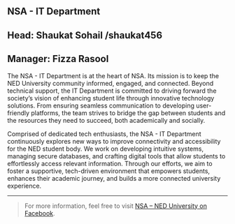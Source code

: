 
## NSA - IT Department
## Head: Shaukat Sohail /shaukat456

## Manager: Fizza Rasool


The NSA - IT Department is at the heart of NSA. Its mission is to keep the NED University community informed, engaged, and connected. Beyond technical support, the IT Department is committed to driving forward the society’s vision of enhancing student life through innovative technology solutions. From ensuring seamless communication to developing user-friendly platforms, the team strives to bridge the gap between students and the resources they need to succeed, both academically and socially.

Comprised of dedicated tech enthusiasts, the NSA - IT Department continuously explores new ways to improve connectivity and accessibility for the NED student body. We work on developing intuitive systems, managing secure databases, and crafting digital tools that allow students to effortlessly access relevant information. Through our efforts, we aim to foster a supportive, tech-driven environment that empowers students, enhances their academic journey, and builds a more connected university experience.

---

> For more information, feel free to visit [NSA – NED University on Facebook](https://www.facebook.com/NSANEDUniversity/).
